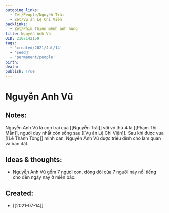 ```yaml
---
outgoing_links:
  - Zet/People/Nguyễn Trãi
  - Zet/Vụ án Lệ Chi Viên
backlinks:
  - Zet/Phim Thiên mệnh anh hùng
title: Nguyễn Anh Vũ
UID: 2107142159
tags:
  - 'created/2021/Jul/14'
  - 'seed🥜'
  - 'permanent/people'
birth: 
death: 
publish: True
---
```

# Nguyễn Anh Vũ

## Notes:
Nguyễn Anh Vũ là con trai của [[Nguyễn Trãi]] với vợ thứ 4 là [[Phạm Thị Mẫn]], người duy nhất còn sống sau [[Vụ án Lệ Chi Viên]]. Sau khi được vua [[Lê Thánh Tông]] minh oan, Nguyễn Anh Vũ được triều đình cho làm quan và ban đất.

## Ideas & thoughts:
- Nguyễn Anh Vũ gồm 7 người con, dòng dõi của 7 người này nổi tiếng cho đến ngày nay ở miền bắc.

## Created:
- [[2021-07-14]]

